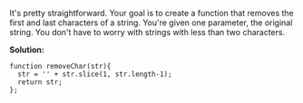 It's pretty straightforward. Your goal is to create a function that removes the first and last characters of a string. You're given one parameter, the original string. You don't have to worry with strings with less than two characters.  
  
**Solution:**
```
function removeChar(str){
  str = '' + str.slice(1, str.length-1); 
  return str; 
};
```